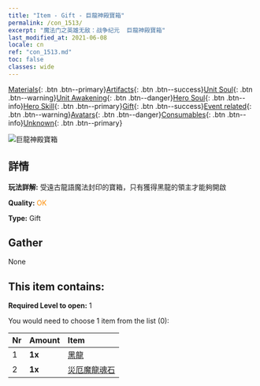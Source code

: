 ```yaml
---
title: "Item - Gift - 巨龍神殿寶箱"
permalink: /con_1513/
excerpt: "魔法门之英雄无敌：战争纪元  巨龍神殿寶箱"
last_modified_at: 2021-06-08
locale: cn
ref: "con_1513.md"
toc: false
classes: wide
---
```

 [Materials](/ItemsCN/){: .btn .btn--primary}[Artifacts](/ItemsCN/Artifacts/){: .btn .btn--success}[Unit Soul](/ItemsCN/UnitSoul/){: .btn .btn--warning}[Unit Awakening](/ItemsCN/UnitAwakening/){: .btn .btn--danger}[Hero Soul](/ItemsCN/HeroSoul/){: .btn .btn--info}[Hero Skill](/ItemsCN/HeroSkill/){: .btn .btn--primary}[Gift](/ItemsCN/Gift/){: .btn .btn--success}[Event related](/ItemsCN/Events/){: .btn .btn--warning}[Avatars](/ItemsCN/Avatars/){: .btn .btn--danger}[Consumables](/ItemsCN/Consumables/){: .btn .btn--info}[Unknown](/ItemsCN/Unknown/){: .btn .btn--primary}

 ![巨龍神殿寶箱](/images/t/i_907070.png)

## 詳情
 **玩法詳解:** 受遠古龍語魔法封印的寶箱，只有獲得黑龍的領主才能夠開啟

 **Quality:** <span style="color: #FF8C00">OK</span>

 **Type:** Gift

## Gather

  None

## This item contains:

 **Required Level to open:** 1

 You would need to choose 1 item from the list (0):

  | Nr | Amount |     Item    |
  |:---|:-------|:------------|
  | 1 |  **1x** | [黑龍](/cn/Items/unt_250/) |  | 
  | 2 |  **1x** | [災厄魔龍魂石](/cn/Items/unt_334/) |  | 
